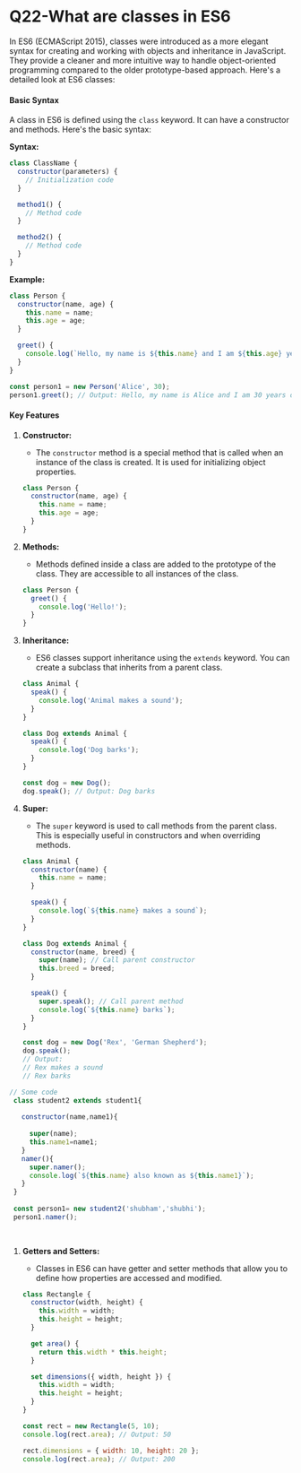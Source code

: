 # Q22-What are classes in ES6

In ES6 (ECMAScript 2015), classes were introduced as a more elegant syntax for creating and working with objects and inheritance in JavaScript. They provide a cleaner and more intuitive way to handle object-oriented programming compared to the older prototype-based approach. Here's a detailed look at ES6 classes:

#### **Basic Syntax**

A class in ES6 is defined using the `class` keyword. It can have a constructor and methods. Here's the basic syntax:

**Syntax:**

```javascript
class ClassName {
  constructor(parameters) {
    // Initialization code
  }

  method1() {
    // Method code
  }

  method2() {
    // Method code
  }
}
```

**Example:**

```javascript
class Person {
  constructor(name, age) {
    this.name = name;
    this.age = age;
  }

  greet() {
    console.log(`Hello, my name is ${this.name} and I am ${this.age} years old.`);
  }
}

const person1 = new Person('Alice', 30);
person1.greet(); // Output: Hello, my name is Alice and I am 30 years old.
```

#### **Key Features**

1.  **Constructor:**

    * The `constructor` method is a special method that is called when an instance of the class is created. It is used for initializing object properties.

    ```javascript
    class Person {
      constructor(name, age) {
        this.name = name;
        this.age = age;
      }
    }
    ```
2.  **Methods:**

    * Methods defined inside a class are added to the prototype of the class. They are accessible to all instances of the class.

    ```javascript
    class Person {
      greet() {
        console.log('Hello!');
      }
    }
    ```
3.  **Inheritance:**

    * ES6 classes support inheritance using the `extends` keyword. You can create a subclass that inherits from a parent class.

    ```javascript
    class Animal {
      speak() {
        console.log('Animal makes a sound');
      }
    }

    class Dog extends Animal {
      speak() {
        console.log('Dog barks');
      }
    }

    const dog = new Dog();
    dog.speak(); // Output: Dog barks
    ```
4.  **Super:**

    * The `super` keyword is used to call methods from the parent class. This is especially useful in constructors and when overriding methods.

    ```javascript
    class Animal {
      constructor(name) {
        this.name = name;
      }

      speak() {
        console.log(`${this.name} makes a sound`);
      }
    }

    class Dog extends Animal {
      constructor(name, breed) {
        super(name); // Call parent constructor
        this.breed = breed;
      }

      speak() {
        super.speak(); // Call parent method
        console.log(`${this.name} barks`);
      }
    }

    const dog = new Dog('Rex', 'German Shepherd');
    dog.speak();
    // Output:
    // Rex makes a sound
    // Rex barks

    ```

```javascript
// Some code
 class student2 extends student1{
   
   constructor(name,name1){
     
     super(name);
     this.name1=name1;
   }
   namer(){
     super.namer();
     console.log(`${this.name} also known as ${this.name1}`);
   }
 }
 
 const person1= new student2('shubham','shubhi');
 person1.namer();
   
   
```

1.  **Getters and Setters:**

    * Classes in ES6 can have getter and setter methods that allow you to define how properties are accessed and modified.

    ```javascript
    class Rectangle {
      constructor(width, height) {
        this.width = width;
        this.height = height;
      }

      get area() {
        return this.width * this.height;
      }

      set dimensions({ width, height }) {
        this.width = width;
        this.height = height;
      }
    }

    const rect = new Rectangle(5, 10);
    console.log(rect.area); // Output: 50

    rect.dimensions = { width: 10, height: 20 };
    console.log(rect.area); // Output: 200
    ```
